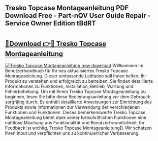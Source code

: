## Tresko Topcase Montageanleitung PDF Download Free - Part-nQV User Guide Repair - Service Owner Edition tBdRT

# <h2><a href="http://df79eb.blite.top/?on=Tresko+Topcase+Montageanleitung">🔗Download 👉🔴 Tresko Topcase Montageanleitung</a></h2>

[![Tresko Topcase Montageanleitung new download](https://i.imgur.com/lujVjoI.png)](http://df79eb.blite.top/?on=Tresko+Topcase+Montageanleitung)
Willkommen im Benutzerhandbuch für Ihr neu aktualisiertes Tresko Topcase Montageanleitung. Dieser umfassende Leitfaden soll Ihnen helfen, Ihr Produkt zu verstehen und erfolgreich zu betreiben. Sie finden detaillierte Informationen zu Funktionen, Installation, Betrieb, Wartung und Fehlerbehebung. Um mit Ihrem Tresko Topcase Montageanleitung zu beginnen, lesen Sie bitte diese Bedienungsanleitung vor dem Gebrauch sorgfältig durch. Es enthält detaillierte Anweisungen zur Einrichtung des Produkts sowie Informationen zur Verwendung der verschiedenen Funktionen und Funktionen. Dieses bemerkenswerte Tresko Topcase Montageanleitung bietet dank seiner fortschrittlichen Funktionen eine nahtlose Mischung aus Funktionalität und Benutzerfreundlichkeit. Ihr Feedback ist wichtig, Tresko Topcase MontageanleitungD. Wir schätzen Ihren Input und verpflichten uns zu kontinuierlicher Verbesserung.
